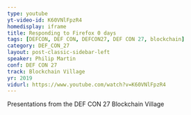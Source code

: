 ```yaml
---
type: youtube
yt-video-id: K60VNlFpzR4
homedisplay: iframe
title: Responding to Firefox 0 days
tags: [DEFCON, DEF CON, DEFCON27, DEF CON 27, blockchain]
category: DEF_CON_27
layout: post-classic-sidebar-left
speaker: Philip Martin
conf: DEF CON 27
track: Blockchain Village
yr: 2019
vidurl: https://www.youtube.com/watch?v=K60VNlFpzR4
---
```

Presentations from the DEF CON 27 Blockchain Village